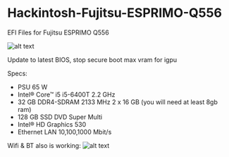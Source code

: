 # Hackintosh-Fujitsu-ESPRIMO-Q556
EFI Files for  Fujitsu ESPRIMO Q556

![alt text]([http://url/to/img.png](blob:[https://imgur.com/8ea8541c-e3bf-46e8-a783-e96c86c49fbe](https://i.imgur.com/ftly56q.jpeg)))

Update to latest BIOS,
stop secure boot
max vram for igpu


Specs:
- PSU 65 W
- Intel® Core™ i5 i5-6400T 2.2 GHz
- 32 GB DDR4-SDRAM 2133 MHz 2 x 16 GB (you will need at least 8gb ram)
- 128 GB SSD DVD Super Multi
- Intel® HD Graphics 530
- Ethernet LAN 10,100,1000 Mbit/s

Wifi & BT also is working:
![alt text]([http://url/to/img.png](https://i.imgur.com/XMEDO5c.png))
